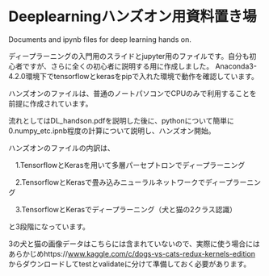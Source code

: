 # Deeplearningハンズオン用資料置き場
Documents and ipynb files for deep learning hands on.

ディープラーニングの入門用のスライドとjupyter用のファイルです。自分も初心者ですが、さらに全くの初心者に説明する用に作成しました。
Anaconda3-4.2.0環境下でtensorflowとkerasをpipで入れた環境で動作を確認しています。

ハンズオンのファイルは、普通のノートパソコンでCPUのみで利用することを前提に作成されています。

流れとしてはDL_handson.pdfを説明した後に、pythonについて簡単に0.numpy_etc.ipnb程度の計算について説明し、ハンズオン開始。

ハンズオンのファイルの内訳は、

　1.TensorflowとKerasを用いて多層パーセプトロンでディープラーニング

　2.TensorflowとKerasで畳み込みニューラルネットワークでディープラーニング

　3.TensorflowとKerasでディープラーニング（犬と猫の2クラス認識）

と3段階になっています。

3の犬と猫の画像データはこちらには含まれていないので、実際に使う場合にはあらかじめhttps://www.kaggle.com/c/dogs-vs-cats-redux-kernels-edition からダウンロードしてtestとvalidateに分けて準備しておく必要があります。
